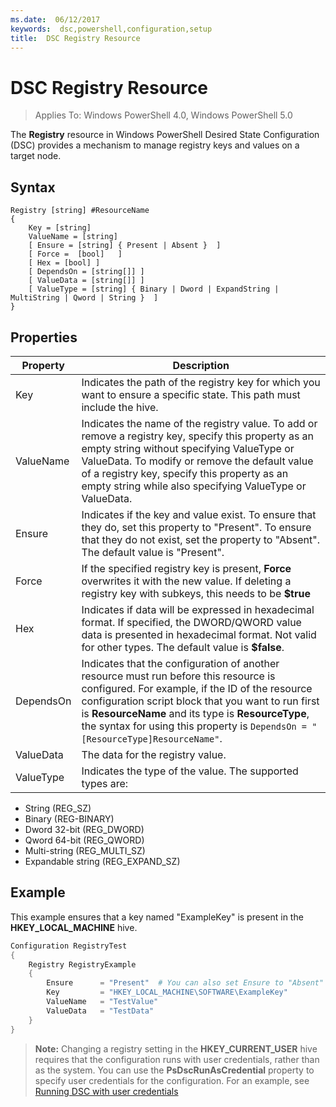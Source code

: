 ```yaml
---
ms.date:  06/12/2017
keywords:  dsc,powershell,configuration,setup
title:  DSC Registry Resource
---
```


# DSC Registry Resource

> Applies To: Windows PowerShell 4.0, Windows PowerShell 5.0

The **Registry** resource in Windows PowerShell Desired State Configuration (DSC) provides a mechanism to manage registry keys and values on a target node.

## Syntax

```
Registry [string] #ResourceName
{
    Key = [string]
    ValueName = [string]
    [ Ensure = [string] { Present | Absent }  ]
    [ Force =  [bool]   ]
    [ Hex = [bool] ]
    [ DependsOn = [string[]] ]
    [ ValueData = [string[]] ]
    [ ValueType = [string] { Binary | Dword | ExpandString | MultiString | Qword | String }  ]
}
```

## Properties

| Property  |                                                                                                                                                              Description                                                                                                                                                               |
|-----------|----------------------------------------------------------------------------------------------------------------------------------------------------------------------------------------------------------------------------------------------------------------------------------------------------------------------------------------|
|    Key    |                                                                                                         Indicates the path of the registry key for which you want to ensure a specific state. This path must include the hive.                                                                                                         |
| ValueName |             Indicates the name of the registry value. To add or remove a registry key, specify this property as an empty string without specifying ValueType or ValueData. To modify or remove the default value of a registry key, specify this property as an empty string while also specifying ValueType or ValueData.             |
|  Ensure   |                                                                     Indicates if the key and value exist. To ensure that they do, set this property to "Present". To ensure that they do not exist, set the property to "Absent". The default value is "Present".                                                                      |
|   Force   |                                                                                       If the specified registry key is present, **Force** overwrites it with the new value. If deleting a registry key with subkeys, this needs to be **$true**                                                                                        |
|    Hex    |                                                                  Indicates if data will be expressed in hexadecimal format. If specified, the DWORD/QWORD value data is presented in hexadecimal format. Not valid for other types. The default value is **$false**.                                                                   |
| DependsOn | Indicates that the configuration of another resource must run before this resource is configured. For example, if the ID of the resource configuration script block that you want to run first is **ResourceName** and its type is **ResourceType**, the syntax for using this property is `DependsOn = "[ResourceType]ResourceName"`. |
| ValueData |                                                                                                                                                    The data for the registry value.                                                                                                                                                    |
| ValueType |                                                                                                                                       Indicates the type of the value. The supported types are:                                                                                                                                        |

<ul><li>String (REG_SZ)</li>


<li>Binary (REG-BINARY)</li>


<li>Dword 32-bit (REG_DWORD)</li>


<li>Qword 64-bit (REG_QWORD)</li>


<li>Multi-string (REG_MULTI_SZ)</li>


<li>Expandable string (REG_EXPAND_SZ)</li></ul>

## Example
This example ensures that a key named "ExampleKey" is present in the **HKEY\_LOCAL\_MACHINE** hive.
```powershell
Configuration RegistryTest
{
    Registry RegistryExample
    {
        Ensure      = "Present"  # You can also set Ensure to "Absent"
        Key         = "HKEY_LOCAL_MACHINE\SOFTWARE\ExampleKey"
        ValueName   = "TestValue"
        ValueData   = "TestData"
    }
}
```

>**Note:** Changing a registry setting in the **HKEY\_CURRENT\_USER** hive requires that the configuration runs with user credentials, rather than as the system.
>You can use the **PsDscRunAsCredential** property to specify user credentials for the configuration. For an example, see [Running DSC with user credentials](runAsUser.md)
